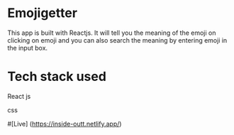 # Emojigetter
This app is built with Reactjs. It will tell you the meaning of the emoji on clicking on emoji and you can  also search the meaning by entering emoji in the input box.

# Tech stack used
  React js
  
  css

#[Live]
(https://inside-outt.netlify.app/)
